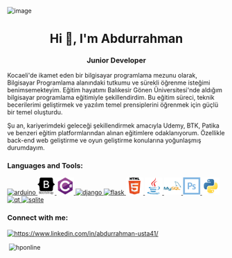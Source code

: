 ![image](https://github.com/hponline/hponline/assets/143675421/82fc700c-3161-4cc4-8a18-bc7e09ea9108)

<h1 align="center">Hi 👋, I'm Abdurrahman</h1>
<h3 align="center">Junior Developer</h3>


Kocaeli'de ikamet eden bir bilgisayar programlama mezunu olarak, Bilgisayar Programlama alanındaki tutkumu ve sürekli öğrenme isteğimi benimsemekteyim. Eğitim hayatımı Balıkesir Gönen Üniversitesi'nde aldığım bilgisayar programlama eğitimiyle şekillendirdim. Bu eğitim süreci, teknik becerilerimi geliştirmek ve yazılım temel prensiplerini öğrenmek için güçlü bir temel oluşturdu.

Şu an, kariyerimdeki geleceği şekillendirmek amacıyla Udemy, BTK, Patika ve benzeri eğitim platformlarından alınan eğitimlere odaklanıyorum. Özellikle back-end web geliştirme ve oyun geliştirme konularına yoğunlaşmış durumdayım.

<h3 align="left">Languages and Tools:</h3>
<p align="left"> <a href="https://www.arduino.cc/" target="_blank" rel="noreferrer"> <img src="https://cdn.worldvectorlogo.com/logos/arduino-1.svg" alt="arduino" width="40" height="40"/> </a> <a href="https://getbootstrap.com" target="_blank" rel="noreferrer"> <img src="https://raw.githubusercontent.com/devicons/devicon/master/icons/bootstrap/bootstrap-plain-wordmark.svg" alt="bootstrap" width="40" height="40"/> </a> <a href="https://www.w3schools.com/cs/" target="_blank" rel="noreferrer"> <img src="https://raw.githubusercontent.com/devicons/devicon/master/icons/csharp/csharp-original.svg" alt="csharp" width="40" height="40"/> </a> <a href="https://www.djangoproject.com/" target="_blank" rel="noreferrer"> <img src="https://cdn.worldvectorlogo.com/logos/django.svg" alt="django" width="40" height="40"/> </a> <a href="https://flask.palletsprojects.com/" target="_blank" rel="noreferrer"> <img src="https://www.vectorlogo.zone/logos/pocoo_flask/pocoo_flask-icon.svg" alt="flask" width="40" height="40"/> </a> <a href="https://www.w3.org/html/" target="_blank" rel="noreferrer"> <img src="https://raw.githubusercontent.com/devicons/devicon/master/icons/html5/html5-original-wordmark.svg" alt="html5" width="40" height="40"/> </a> <a href="https://www.java.com" target="_blank" rel="noreferrer"> <img src="https://raw.githubusercontent.com/devicons/devicon/master/icons/java/java-original.svg" alt="java" width="40" height="40"/> </a> <a href="https://www.mysql.com/" target="_blank" rel="noreferrer"> <img src="https://raw.githubusercontent.com/devicons/devicon/master/icons/mysql/mysql-original-wordmark.svg" alt="mysql" width="40" height="40"/> </a> <a href="https://www.photoshop.com/en" target="_blank" rel="noreferrer"> <img src="https://raw.githubusercontent.com/devicons/devicon/master/icons/photoshop/photoshop-line.svg" alt="photoshop" width="40" height="40"/> </a> <a href="https://www.python.org" target="_blank" rel="noreferrer"> <img src="https://raw.githubusercontent.com/devicons/devicon/master/icons/python/python-original.svg" alt="python" width="40" height="40"/> </a> <a href="https://www.qt.io/" target="_blank" rel="noreferrer"> <img src="https://upload.wikimedia.org/wikipedia/commons/0/0b/Qt_logo_2016.svg" alt="qt" width="40" height="40"/> </a> <a href="https://www.sqlite.org/" target="_blank" rel="noreferrer"> <img src="https://www.vectorlogo.zone/logos/sqlite/sqlite-icon.svg" alt="sqlite" width="40" height="40"/> </a> </p>
<h3 align="left">Connect with me:</h3>
<p align="left">
<a href="https://linkedin.com/in/https://www.linkedin.com/in/abdurrahman-usta41/" target="blank"><img align="center" src="https://raw.githubusercontent.com/rahuldkjain/github-profile-readme-generator/master/src/images/icons/Social/linked-in-alt.svg" alt="https://www.linkedin.com/in/abdurrahman-usta41/" height="30" width="40" /></a>
</p>

<p>&nbsp;<img align="center" src="https://github-readme-stats.vercel.app/api?username=hponline&show_icons=true&locale=en" alt="hponline" /></p>
